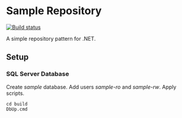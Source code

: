 # Sample Repository

[![Build status](https://ci.appveyor.com/api/projects/status/n54jge3wdupaajop?svg=true)](https://ci.appveyor.com/project/akornatskyy/sample-repository-net)

A simple repository pattern for .NET.

## Setup

### SQL Server Database

Create *sample* database. Add users *sample-ro* and *sample-rw*. Apply scripts.

	cd build
	DbUp.cmd